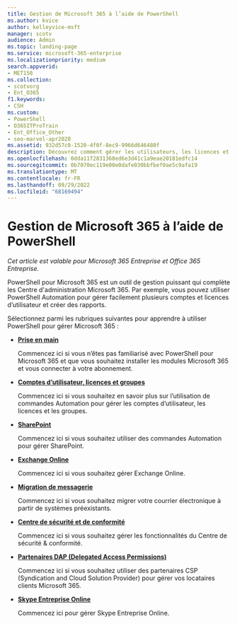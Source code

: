 ```yaml
---
title: Gestion de Microsoft 365 à l’aide de PowerShell
ms.author: kvice
author: kelleyvice-msft
manager: scotv
audience: Admin
ms.topic: landing-page
ms.service: microsoft-365-enterprise
ms.localizationpriority: medium
search.appverid:
- MET150
ms.collection:
- scotvorg
- Ent_O365
f1.keywords:
- CSH
ms.custom:
- PowerShell
- O365ITProTrain
- Ent_Office_Other
- seo-marvel-apr2020
ms.assetid: 932d57c0-1520-4f0f-8ec9-9966d646480f
description: Découvrez comment gérer les utilisateurs, les licences et les applications Microsoft 365 avec PowerShell.
ms.openlocfilehash: 0dda11f2831368ed6e3d41c1a9eae20181edfc14
ms.sourcegitcommit: 0b7070ec119e00e0dafe030bbfbef0ae5c9afa19
ms.translationtype: MT
ms.contentlocale: fr-FR
ms.lasthandoff: 09/29/2022
ms.locfileid: "68169494"
---
```

# <a name="manage-microsoft-365-with-powershell"></a>Gestion de Microsoft 365 à l’aide de PowerShell

*Cet article est valable pour Microsoft 365 Entreprise et Office 365 Entreprise.*

PowerShell pour Microsoft 365 est un outil de gestion puissant qui complète les Centre d'administration Microsoft 365. Par exemple, vous pouvez utiliser PowerShell Automation pour gérer facilement plusieurs comptes et licences d’utilisateur et créer des rapports.

Sélectionnez parmi les rubriques suivantes pour apprendre à utiliser PowerShell pour gérer Microsoft 365 :
  
- [**Prise en main**](getting-started-with-microsoft-365-powershell.md)

    Commencez ici si vous n’êtes pas familiarisé avec PowerShell pour Microsoft 365 et que vous souhaitez installer les modules Microsoft 365 et vous connecter à votre abonnement.

- [**Comptes d’utilisateur, licences et groupes**](manage-user-accounts-and-licenses-with-microsoft-365-powershell.md)

    Commencez ici si vous souhaitez en savoir plus sur l’utilisation de commandes Automation pour gérer les comptes d’utilisateur, les licences et les groupes.

- [**SharePoint**](manage-sharepoint-online-with-microsoft-365-powershell.md)

    Commencez ici si vous souhaitez utiliser des commandes Automation pour gérer SharePoint.

- [**Exchange Online**](/powershell/exchange/exchange-online-powershell)

    Commencez ici si vous souhaitez gérer Exchange Online.

- [**Migration de messagerie**](use-powershell-for-email-migration-to-microsoft-365.md)

    Commencez ici si vous souhaitez migrer votre courrier électronique à partir de systèmes préexistants.

- [**Centre de sécurité et de conformité**](/powershell/exchange/scc-powershell)

    Commencez ici si vous souhaitez gérer les fonctionnalités du Centre de sécurité & conformité.

- [**Partenaires DAP (Delegated Access Permissions)**](manage-microsoft-365-with-windows-powershell-for-delegated-access-permissions-dap-p.md)

    Commencez ici si vous souhaitez utiliser des partenaires CSP (Syndication and Cloud Solution Provider) pour gérer vos locataires clients Microsoft 365.

- [**Skype Entreprise Online**](manage-skype-for-business-online-with-microsoft-365-powershell.md)

    Commencez ici pour gérer Skype Entreprise Online.